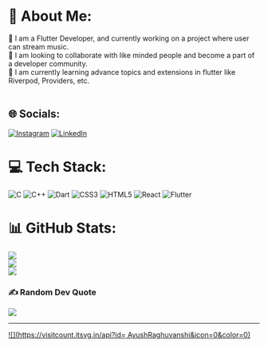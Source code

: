 # 💫 About Me:
🔭 I am a Flutter Developer, and currently working on a project where user can stream music.<br>👯 I am looking to collaborate with like minded people and become a part of a developer community.<br>🌱 I am currently learning advance topics and extensions in flutter like Riverpod, Providers, etc.<br><br>


## 🌐 Socials:
[![Instagram](https://img.shields.io/badge/Instagram-%23E4405F.svg?logo=Instagram&logoColor=white)](https://instagram.com/ayushrag03) [![LinkedIn](https://img.shields.io/badge/LinkedIn-%230077B5.svg?logo=linkedin&logoColor=white)](https://linkedin.com/in/ayush-raghuwanshi-240bb7217) 

# 💻 Tech Stack:
![C](https://img.shields.io/badge/c-%2300599C.svg?style=for-the-badge&logo=c&logoColor=white) ![C++](https://img.shields.io/badge/c++-%2300599C.svg?style=for-the-badge&logo=c%2B%2B&logoColor=white) ![Dart](https://img.shields.io/badge/dart-%230175C2.svg?style=for-the-badge&logo=dart&logoColor=white) ![CSS3](https://img.shields.io/badge/css3-%231572B6.svg?style=for-the-badge&logo=css3&logoColor=white) ![HTML5](https://img.shields.io/badge/html5-%23E34F26.svg?style=for-the-badge&logo=html5&logoColor=white) ![React](https://img.shields.io/badge/react-%2320232a.svg?style=for-the-badge&logo=react&logoColor=%2361DAFB) ![Flutter](https://img.shields.io/badge/Flutter-%2302569B.svg?style=for-the-badge&logo=Flutter&logoColor=white)
# 📊 GitHub Stats:
![](https://github-readme-stats.vercel.app/api?username=AyushRaghuvanshi&theme=dark&hide_border=false&include_all_commits=true&count_private=false)<br/>
![](https://github-readme-streak-stats.herokuapp.com/?user=AyushRaghuvanshi&theme=dark&hide_border=false)<br/>
![](https://github-readme-stats.vercel.app/api/top-langs/?username=AyushRaghuvanshi&theme=dark&hide_border=false&include_all_commits=true&count_private=false&layout=compact)

### ✍️ Random Dev Quote
![](https://quotes-github-readme.vercel.app/api?type=horizontal&theme=radical)

---
[![](https://visitcount.itsvg.in/api?id= AyushRaghuvanshi&icon=0&color=0)](https://visitcount.itsvg.in)

<!-- Proudly created with GPRM ( https://gprm.itsvg.in ) -->
